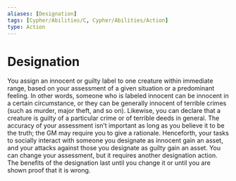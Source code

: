 ```yaml
---
aliases: [Designation]
tags: [Cypher/Abilities/C, Cypher/Abilities/Action]
type: Action
---
```


# Designation

You assign an innocent or guilty label to one creature within immediate range, based on your assessment of a given situation or a predominant feeling. In other words, someone who is labeled innocent can be innocent in a certain circumstance, or they can be generally innocent of terrible crimes (such as murder, major theft, and so on). Likewise, you can declare that a creature is guilty of a particular crime or of terrible deeds in general. The accuracy of your assessment isn’t important as long as you believe it to be the truth; the GM may require you to give a rationale. Henceforth, your tasks to socially interact with someone you designate as innocent gain an asset, and your attacks against those you designate as guilty gain an asset. You can change your assessment, but it requires another designation action. The benefits of the designation last until you change it or until you are shown proof that it is wrong.

